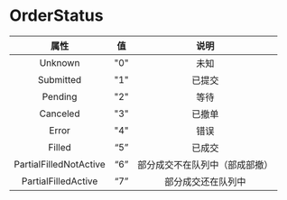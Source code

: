 # OrderStatus

|          属性          |  值  |              说明              |
| :--------------------: | :--: | :----------------------------: |
|        Unknown         | "0"  |              未知              |
|       Submitted        | "1"  |             已提交             |
|        Pending         | "2"  |              等待              |
|        Canceled        | "3"  |             已撤单             |
|         Error          | "4"  |              错误              |
|         Filled         | “5”  |             已成交             |
| PartialFilledNotActive | “6”  | 部分成交不在队列中（部成部撤） |
|  PartialFilledActive   | “7”  |       部分成交还在队列中       |

